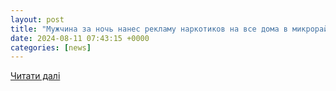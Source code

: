 ```yaml
---
layout: post
title: "Мужчина за ночь нанес рекламу наркотиков на все дома в микрорайоне «Академ Riverside»: подробности"
date: 2024-08-11 07:43:15 +0000
categories: [news]
---
```


[Читати далі](https://ura.news/news/1052804096)
